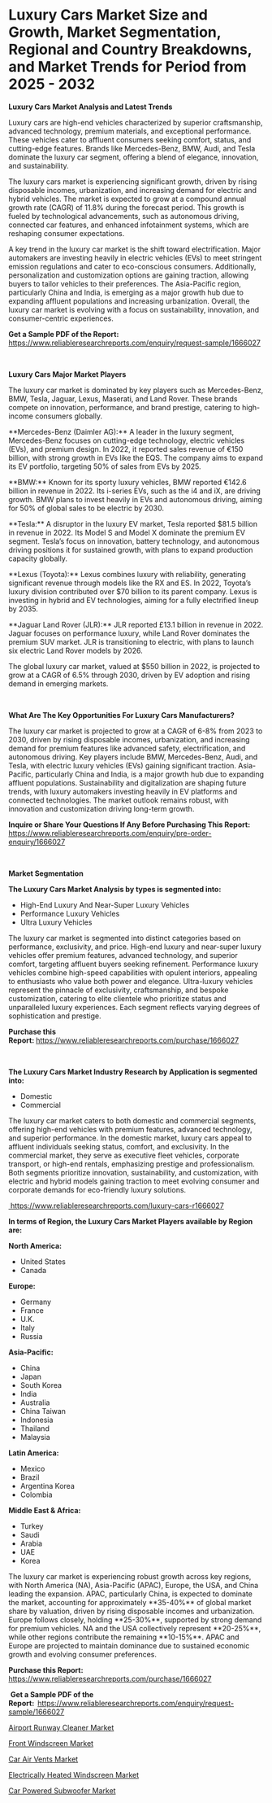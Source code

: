 <p><h1>Luxury Cars Market Size and Growth, Market Segmentation, Regional and Country Breakdowns, and Market Trends for Period from 2025 -  2032</h1></p><p><strong>Luxury Cars Market Analysis and Latest Trends</strong></p>
<p><p>Luxury cars are high-end vehicles characterized by superior craftsmanship, advanced technology, premium materials, and exceptional performance. These vehicles cater to affluent consumers seeking comfort, status, and cutting-edge features. Brands like Mercedes-Benz, BMW, Audi, and Tesla dominate the luxury car segment, offering a blend of elegance, innovation, and sustainability.</p><p>The luxury cars market is experiencing significant growth, driven by rising disposable incomes, urbanization, and increasing demand for electric and hybrid vehicles. The market is expected to grow at a compound annual growth rate (CAGR) of 11.8% during the forecast period. This growth is fueled by technological advancements, such as autonomous driving, connected car features, and enhanced infotainment systems, which are reshaping consumer expectations.</p><p>A key trend in the luxury car market is the shift toward electrification. Major automakers are investing heavily in electric vehicles (EVs) to meet stringent emission regulations and cater to eco-conscious consumers. Additionally, personalization and customization options are gaining traction, allowing buyers to tailor vehicles to their preferences. The Asia-Pacific region, particularly China and India, is emerging as a major growth hub due to expanding affluent populations and increasing urbanization. Overall, the luxury car market is evolving with a focus on sustainability, innovation, and consumer-centric experiences.</p></p>
<p><strong>Get a Sample PDF of the Report:&nbsp;</strong> <a href="https://www.reliableresearchreports.com/enquiry/request-sample/1666027?utm_campaign=34&utm_medium=2&utm_source=Github&utm_content=ia&utm_term=21012025&utm_id=luxury-cars">https://www.reliableresearchreports.com/enquiry/request-sample/1666027</a></p>
<p>&nbsp;</p>
<p><strong>Luxury Cars Major Market Players</strong></p>
<p><p>The luxury car market is dominated by key players such as Mercedes-Benz, BMW, Tesla, Jaguar, Lexus, Maserati, and Land Rover. These brands compete on innovation, performance, and brand prestige, catering to high-income consumers globally.</p><p>**Mercedes-Benz (Daimler AG):** A leader in the luxury segment, Mercedes-Benz focuses on cutting-edge technology, electric vehicles (EVs), and premium design. In 2022, it reported sales revenue of €150 billion, with strong growth in EVs like the EQS. The company aims to expand its EV portfolio, targeting 50% of sales from EVs by 2025.</p><p>**BMW:** Known for its sporty luxury vehicles, BMW reported €142.6 billion in revenue in 2022. Its i-series EVs, such as the i4 and iX, are driving growth. BMW plans to invest heavily in EVs and autonomous driving, aiming for 50% of global sales to be electric by 2030.</p><p>**Tesla:** A disruptor in the luxury EV market, Tesla reported $81.5 billion in revenue in 2022. Its Model S and Model X dominate the premium EV segment. Tesla’s focus on innovation, battery technology, and autonomous driving positions it for sustained growth, with plans to expand production capacity globally.</p><p>**Lexus (Toyota):** Lexus combines luxury with reliability, generating significant revenue through models like the RX and ES. In 2022, Toyota’s luxury division contributed over $70 billion to its parent company. Lexus is investing in hybrid and EV technologies, aiming for a fully electrified lineup by 2035.</p><p>**Jaguar Land Rover (JLR):** JLR reported £13.1 billion in revenue in 2022. Jaguar focuses on performance luxury, while Land Rover dominates the premium SUV market. JLR is transitioning to electric, with plans to launch six electric Land Rover models by 2026.</p><p>The global luxury car market, valued at $550 billion in 2022, is projected to grow at a CAGR of 6.5% through 2030, driven by EV adoption and rising demand in emerging markets.</p></p>
<p>&nbsp;</p>
<p><strong>What Are The Key Opportunities For Luxury Cars Manufacturers?</strong></p>
<p><p>The luxury car market is projected to grow at a CAGR of 6-8% from 2023 to 2030, driven by rising disposable incomes, urbanization, and increasing demand for premium features like advanced safety, electrification, and autonomous driving. Key players include BMW, Mercedes-Benz, Audi, and Tesla, with electric luxury vehicles (EVs) gaining significant traction. Asia-Pacific, particularly China and India, is a major growth hub due to expanding affluent populations. Sustainability and digitalization are shaping future trends, with luxury automakers investing heavily in EV platforms and connected technologies. The market outlook remains robust, with innovation and customization driving long-term growth.</p></p>
<p><strong>Inquire or Share Your Questions If Any Before Purchasing This Report:</strong> <a href="https://www.reliableresearchreports.com/enquiry/pre-order-enquiry/1666027?utm_campaign=34&utm_medium=2&utm_source=Github&utm_content=ia&utm_term=21012025&utm_id=luxury-cars">https://www.reliableresearchreports.com/enquiry/pre-order-enquiry/1666027</a></p>
<p>&nbsp;</p>
<p><strong>Market Segmentation</strong></p>
<p><strong>The Luxury Cars Market Analysis by types is segmented into:</strong></p>
<p><ul><li>High-End Luxury And Near-Super Luxury Vehicles</li><li>Performance Luxury Vehicles</li><li>Ultra Luxury Vehicles</li></ul></p>
<p><p>The luxury car market is segmented into distinct categories based on performance, exclusivity, and price. High-end luxury and near-super luxury vehicles offer premium features, advanced technology, and superior comfort, targeting affluent buyers seeking refinement. Performance luxury vehicles combine high-speed capabilities with opulent interiors, appealing to enthusiasts who value both power and elegance. Ultra-luxury vehicles represent the pinnacle of exclusivity, craftsmanship, and bespoke customization, catering to elite clientele who prioritize status and unparalleled luxury experiences. Each segment reflects varying degrees of sophistication and prestige.</p></p>
<p><strong>Purchase this Report:&nbsp;</strong><a href="https://www.reliableresearchreports.com/purchase/1666027?utm_campaign=34&utm_medium=2&utm_source=Github&utm_content=ia&utm_term=21012025&utm_id=luxury-cars">https://www.reliableresearchreports.com/purchase/1666027</a></p>
<p>&nbsp;</p>
<p><strong>The Luxury Cars Market Industry Research by Application is segmented into:</strong></p>
<p><ul><li>Domestic</li><li>Commercial</li></ul></p>
<p><p>The luxury car market caters to both domestic and commercial segments, offering high-end vehicles with premium features, advanced technology, and superior performance. In the domestic market, luxury cars appeal to affluent individuals seeking status, comfort, and exclusivity. In the commercial market, they serve as executive fleet vehicles, corporate transport, or high-end rentals, emphasizing prestige and professionalism. Both segments prioritize innovation, sustainability, and customization, with electric and hybrid models gaining traction to meet evolving consumer and corporate demands for eco-friendly luxury solutions.</p></p>
<p><a href="https://www.reliableresearchreports.com/luxury-cars-r1666027?utm_campaign=34&utm_medium=2&utm_source=Github&utm_content=ia&utm_term=21012025&utm_id=luxury-cars">&nbsp;https://www.reliableresearchreports.com/luxury-cars-r1666027</a></p>
<p><strong>In terms of Region, the Luxury Cars Market Players available by Region are:</strong></p>
<p>
    <p> <strong> North America: </strong>
        <ul>
            <li>United States</li>
            <li>Canada</li>
        </ul>
        </p> 
    <p> <strong> Europe: </strong>
        <ul>
            <li>Germany</li>
            <li>France</li>
            <li>U.K.</li>
            <li>Italy</li>
            <li>Russia</li>
        </ul>
        </p> 
    <p> <strong> Asia-Pacific: </strong>
        <ul>
            <li>China</li>
            <li>Japan</li>
            <li>South Korea</li>
            <li>India</li>
            <li>Australia</li>
            <li>China Taiwan</li>
            <li>Indonesia</li>
            <li>Thailand</li>
            <li>Malaysia</li>
        </ul>
        </p> 
    <p> <strong> Latin America: </strong>
        <ul>
            <li>Mexico</li>
            <li>Brazil</li>
            <li>Argentina Korea</li>
            <li>Colombia</li>
        </ul>
        </p> 
    <p> <strong> Middle East & Africa: </strong>
        <ul>
            <li>Turkey</li>
            <li>Saudi</li>
            <li>Arabia</li>
            <li>UAE</li>
            <li>Korea</li>
        </ul>
    </p>
    </p>
<p><p>The luxury car market is experiencing robust growth across key regions, with North America (NA), Asia-Pacific (APAC), Europe, the USA, and China leading the expansion. APAC, particularly China, is expected to dominate the market, accounting for approximately **35-40%** of global market share by valuation, driven by rising disposable incomes and urbanization. Europe follows closely, holding **25-30%**, supported by strong demand for premium vehicles. NA and the USA collectively represent **20-25%**, while other regions contribute the remaining **10-15%**. APAC and Europe are projected to maintain dominance due to sustained economic growth and evolving consumer preferences.</p></p>
<p><strong>Purchase this Report: </strong><a href="https://www.reliableresearchreports.com/purchase/1666027?utm_campaign=34&utm_medium=2&utm_source=Github&utm_content=ia&utm_term=21012025&utm_id=luxury-cars">https://www.reliableresearchreports.com/purchase/1666027</a></p>
<p>&nbsp;<strong>Get a Sample PDF of the Report:&nbsp;&nbsp;</strong><a href="https://www.reliableresearchreports.com/enquiry/request-sample/1666027?utm_campaign=34&utm_medium=2&utm_source=Github&utm_content=ia&utm_term=21012025&utm_id=luxury-cars">https://www.reliableresearchreports.com/enquiry/request-sample/1666027</a></p>
<p><strong></strong></p>
<p><p><a href="https://github.com/HobertDavis43/Market-Research-Report-List-1/blob/main/airport-runway-cleaner-market.md?utm_campaign=34&utm_medium=2&utm_source=Github&utm_content=ia&utm_term=21012025&utm_id=luxury-cars">Airport Runway Cleaner Market</a></p><p><a href="https://github.com/guneycigdem35/Market-Research-Report-List-5/blob/main/front-windscreen-market.md?utm_campaign=34&utm_medium=2&utm_source=Github&utm_content=ia&utm_term=21012025&utm_id=luxury-cars">Front Windscreen Market</a></p><p><a href="https://github.com/arvelm4nthig/Market-Research-Report-List-1/blob/main/car-air-vents-market.md?utm_campaign=34&utm_medium=2&utm_source=Github&utm_content=ia&utm_term=21012025&utm_id=luxury-cars">Car Air Vents Market</a></p><p><a href="https://github.com/AshikRahman991/Market-Research-Report-List-1/blob/main/electrically-heated-windscreen-market.md?utm_campaign=34&utm_medium=2&utm_source=Github&utm_content=ia&utm_term=21012025&utm_id=luxury-cars">Electrically Heated Windscreen Market</a></p><p><a href="https://github.com/AlisaRowe24/Market-Research-Report-List-1/blob/main/car-powered-subwoofer-market.md?utm_campaign=34&utm_medium=2&utm_source=Github&utm_content=ia&utm_term=21012025&utm_id=luxury-cars">Car Powered Subwoofer Market</a></p></p>